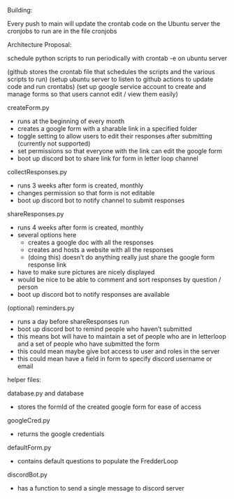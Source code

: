 Building:

Every push to main will update the crontab code on the Ubuntu server
the cronjobs to run are in the file cronjobs

Architecture Proposal:

schedule python scripts to run periodically with crontab -e on ubuntu server

(github stores the crontab file that schedules the scripts and the various scripts to run)
(setup ubuntu server to listen to github actions to update code and run crontabs)
(set up google service account to create and manage forms so that users cannot edit / view them easily)

createForm.py
- runs at the beginning of every month
- creates a google form with a sharable link in a specified folder
- toggle setting to allow users to edit their responses after submitting (currently not supported)
- set permissions so that everyone with the link can edit the google form
- boot up discord bot to share link for form in letter loop channel

collectResponses.py
- runs 3 weeks after form is created, monthly
- changes permission so that form is not editable
- boot up discord bot to notify channel to submit responses

shareResponses.py
- runs 4 weeks after form is created, monthly
- several options here
    - creates a google doc with all the responses
    - creates and hosts a website with all the responses
    - (doing this) doesn’t do anything really just share the google form response link
- have to make sure pictures are nicely displayed
- would be nice to be able to comment and sort responses by question / person
- boot up discord bot to notify responses are available

(optional)
reminders.py
- runs a day before shareResponses run
- boot up discord bot to remind people who haven’t submitted
- this means bot will have to maintain a set of people who are in letterloop and a set of people who have submitted the form
- this could mean maybe give bot access to user and roles in the server
- this could mean have a field in form to specify discord username or email


helper files:

database.py and database
- stores the formId of the created google form for ease of access

googleCred.py
- returns the google credentials

defaultForm.py
- contains default questions to populate the FredderLoop

discordBot.py
- has a function to send a single message to discord server
